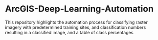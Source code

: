 # ArcGIS-Deep-Learning-Automation
This repository highlights the automation process for classifying raster imagery with predetermined training sites, and classification numbers resulting in a classified image, and a table of class percentages. 
